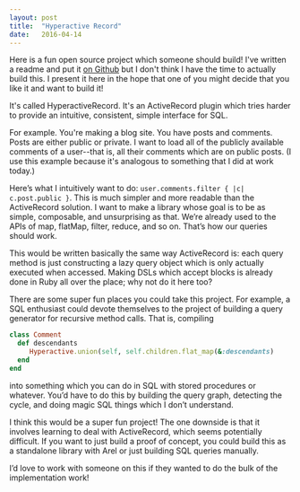 ```yaml
---
layout: post
title:  "Hyperactive Record"
date:   2016-04-14
---
```


Here is a fun open source project which someone should build! I've written a readme and put it [on Github](https://github.com/bshlgrs/HyperactiveRecord/blob/master/README.md) but I don't think I have the time to actually build this. I present it here in the hope that one of you might decide that you like it and want to build it!

It's called HyperactiveRecord. It's an ActiveRecord plugin which tries harder to provide an intuitive, consistent, simple interface for SQL.

For example. You're making a blog site. You have posts and comments. Posts are either public or private. I want to load all of the publicly available comments of a user--that is, all their comments which are on public posts. (I use this example because it's analogous to something that I did at work today.)

Here’s what I intuitively want to do: `user.comments.filter { |c| c.post.public }`. This is much simpler and more readable than the ActiveRecord solution. I want to make a library whose goal is to be as simple, composable, and unsurprising as that. We’re already used to the APIs of map, flatMap, filter, reduce, and so on. That’s how our queries should work.

This would be written basically the same way ActiveRecord is: each query method is just constructing a lazy query object which is only actually executed when accessed. Making DSLs which accept blocks is already done in Ruby all over the place; why not do it here too?

There are some super fun places you could take this project. For example, a SQL enthusiast could devote themselves to the project of building a query generator for recursive method calls. That is, compiling

```ruby
class Comment
  def descendants
     Hyperactive.union(self, self.children.flat_map(&:descendants)
  end
end
```

into something which you can do in SQL with stored procedures or whatever. You’d have to do this by building the query graph, detecting the cycle, and doing magic SQL things which I don’t understand.

I think this would be a super fun project! The one downside is that it involves learning to deal with ActiveRecord, which seems potentially difficult. If you want to just build a proof of concept, you could build this as a standalone library with Arel or just building SQL queries manually.

I’d love to work with someone on this if they wanted to do the bulk of the implementation work!
